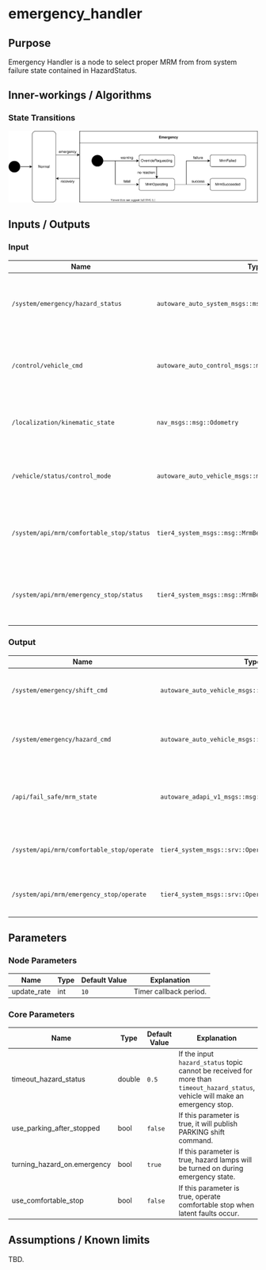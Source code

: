 # emergency_handler

## Purpose

Emergency Handler is a node to select proper MRM from from system failure state contained in HazardStatus.

## Inner-workings / Algorithms

### State Transitions

![fail-safe-state](image/fail-safe-state.drawio.svg)

## Inputs / Outputs

### Input

| Name                                      | Type                                                       | Description                                                                   |
| ----------------------------------------- | ---------------------------------------------------------- | ----------------------------------------------------------------------------- |
| `/system/emergency/hazard_status`         | `autoware_auto_system_msgs::msg::HazardStatusStamped`      | Used to select proper MRM from system failure state contained in HazardStatus |
| `/control/vehicle_cmd`                    | `autoware_auto_control_msgs::msg::AckermannControlCommand` | Used as reference when generate Emergency Control Command                     |
| `/localization/kinematic_state`           | `nav_msgs::msg::Odometry`                                  | Used to decide whether vehicle is stopped or not                              |
| `/vehicle/status/control_mode`            | `autoware_auto_vehicle_msgs::msg::ControlModeReport`       | Used to check vehicle mode: autonomous or manual                              |
| `/system/api/mrm/comfortable_stop/status` | `tier4_system_msgs::msg::MrmBehaviorStatus`                | Used to check if MRM comfortable stop operation is available                  |
| `/system/api/mrm/emergency_stop/status`   | `tier4_system_msgs::msg::MrmBehaviorStatus`                | Used to check if MRM emergency stop operation is available                    |

### Output

| Name                                       | Type                                                   | Description                                           |
| ------------------------------------------ | ------------------------------------------------------ | ----------------------------------------------------- |
| `/system/emergency/shift_cmd`              | `autoware_auto_vehicle_msgs::msg::GearCommand`         | Required to execute proper MRM (send gear cmd)        |
| `/system/emergency/hazard_cmd`             | `autoware_auto_vehicle_msgs::msg::HazardLightsCommand` | Required to execute proper MRM (send turn signal cmd) |
| `/api/fail_safe/mrm_state`                 | `autoware_adapi_v1_msgs::msg::MrmState`                | Inform MRM execution state and selected MRM behavior  |
| `/system/api/mrm/comfortable_stop/operate` | `tier4_system_msgs::srv::OperateMrm`                   | Execution order for MRM comfortable stop              |
| `/system/api/mrm/emergency_stop/operate`   | `tier4_system_msgs::srv::OperateMrm`                   | Execution order for MRM emergency stop                |

## Parameters

### Node Parameters

| Name        | Type | Default Value | Explanation            |
| ----------- | ---- | ------------- | ---------------------- |
| update_rate | int  | `10`          | Timer callback period. |

### Core Parameters

| Name                        | Type   | Default Value | Explanation                                                                                                                       |
| --------------------------- | ------ | ------------- | --------------------------------------------------------------------------------------------------------------------------------- |
| timeout_hazard_status       | double | `0.5`         | If the input `hazard_status` topic cannot be received for more than `timeout_hazard_status`, vehicle will make an emergency stop. |
| use_parking_after_stopped   | bool   | `false`       | If this parameter is true, it will publish PARKING shift command.                                                                 |
| turning_hazard_on.emergency | bool   | `true`        | If this parameter is true, hazard lamps will be turned on during emergency state.                                                 |
| use_comfortable_stop        | bool   | `false`       | If this parameter is true, operate comfortable stop when latent faults occur.                                                     |

## Assumptions / Known limits

TBD.
